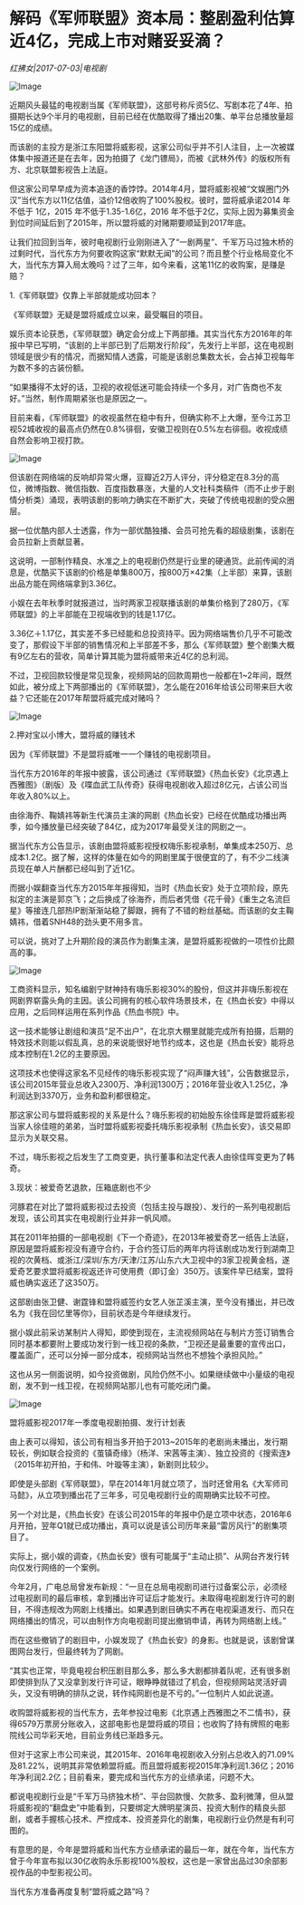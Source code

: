 # 解码《军师联盟》资本局：整剧盈利估算近4亿，完成上市对赌妥妥滴？

*红拂女|2017-07-03|电视剧*

![Image](http://static.ylzbl.com/uploads/ueditor/php/upload/image/20170704/1499139661144330.jpeg)

近期风头最猛的电视剧当属《军师联盟》，这部号称斥资5亿、写剧本花了4年、拍摄期长达9个半月的电视剧，目前已经在优酷取得了播出20集、单平台总播放量超15亿的成绩。

而该剧的主投方是浙江东阳盟将威影视，这家公司似乎并不引人注目，上一次被媒体集中报道还是在去年，因为拍摄了《龙门镖局》，而被《武林外传》的版权所有方、北京联盟影视告上法庭。

但这家公司早早成为资本追逐的香饽饽。2014年4月，盟将威影视被“文娱圈门外汉”当代东方以11亿估值，溢价12倍收购了100%股权。彼时，盟将威承诺2014 年不低于 1亿，2015 年不低于1.35-1.6亿，2016 年不低于2亿，实际上因为募集资金到位时间延后到了2015年，所以盟将威的对赌期要顺延到2017年底。

让我们拉回到当年，彼时电视剧行业刚刚进入了“一剧两星”、千军万马过独木桥的过剩时代，当代东方为何要收购这家“默默无闻”的公司？而且整个行业格局变化不大，当代东方算入局太晚吗？过了三年，如今来看，这笔11亿的收购案，是赚是赔？

1.《军师联盟》仅靠上半部就能成功回本？

《军师联盟》无疑是盟将威成立以来，最受瞩目的项目。

娱乐资本论获悉，《军师联盟》确定会分成上下两部播。其实当代东方2016年的年报中早已写明，“该剧的上半部已到了后期发行阶段”，先发行上半部，这在电视剧领域是很少有的情况，而据知情人透露，可能是该剧总集数太长，会占掉卫视每年为数不多的古装份额。

“如果播得不太好的话，卫视的收视低迷可能会持续一个多月，对广告商也不友好。”当然，制作周期紧张也是原因之一。

目前来看，《军师联盟》的收视虽然在稳中有升，但确实称不上大爆，至今江苏卫视52城收视的最高点仍然在0.8%徘徊，安徽卫视则在0.5%左右徘徊。收视成绩自然会影响卫视打款。

![Image](https://mmbiz.qlogo.cn/mmbiz_jpg/jNZszpkibXxicgWaVjqClaKibZPmnFicAYdZBzOGbOuKGswntOnlGX0UokQ9tmt5QTBZww6CbdCKCia1sn7F1RUlKWg/0?wx_fmt=jpeg)

但该剧在网络端的反响却异常火爆，豆瓣近2万人评分，评分稳定在8.3分的高位，微博指数、微信指数、百度指数暴涨，大量的人文社科类稿件（而不止步于剧情分析类）涌现，表明该剧的影响力确实在不断扩大，突破了传统电视剧的受众圈层。

据一位优酷内部人士透露，作为一部优酷独播、会员可抢先看的超级剧集，该剧在会员拉新上贡献显著。

这说明，一部制作精良、水准之上的电视剧仍然是行业里的硬通货。此前传闻的消息是，优酷买下该剧的价格是单集800万，按800万×42集（上半部）来算，该剧出品方能在网络端拿到3.36亿。

小娱在去年秋季时就报道过，当时两家卫视联播该剧的单集价格到了280万，《军师联盟》的上半部能在卫视端收到的钱是1.17亿。

3.36亿＋1.17亿，其实差不多已经能和总投资持平。因为网络端售价几乎不可能改变了，那假设下半部的销售情况和上半部差不多，那么《军师联盟》整个剧集大概有9亿左右的营收，简单计算其能为盟将威带来近4亿的总利润。

不过，卫视回款较慢是常见现象，视频网站的回款周期也一般都在1~2年间，既然如此，被分成上下两部播出的《军师联盟》，怎么能在2016年给该公司带来巨大收益？它还能在2017年帮盟将威完成对赌吗？

![Image](https://mmbiz.qlogo.cn/mmbiz_jpg/jNZszpkibXxicgWaVjqClaKibZPmnFicAYdZJiaAJLKS5PPibb79msibGicJiaDkyMCbEepV53H5vicpCMZjtR0JyPYrYzFA/0?wx_fmt=jpeg)

2.押对宝以小博大，盟将威的赚钱术

因为《军师联盟》不是盟将威唯一一个赚钱的电视剧项目。

当代东方2016年的年报中披露，该公司通过《军师联盟》《热血长安》《北京遇上西雅图》（剧版）及《喋血武工队传奇》获得电视剧收入超过8亿元，占该公司当年收入80%以上。

由徐海乔、鞠婧祎等新生代演员主演的网剧《热血长安》已经在优酷成功播出两季，如今播放量已经突破了84亿，成为2017年最受关注的网剧之一。

据当代东方公告显示，该剧由盟将威影视授权嗨乐影视承制，单集成本250万、总成本1.2亿。据了解，这样的体量在如今的网剧里属于很便宜的了，有不少二线演员现在单人片酬都已经叫到了近1亿。

而据小娱翻查当代东方2015年年报得知，当时《热血长安》处于立项阶段，原先拟定的主演是郭京飞；之后换成了徐海乔，而后者凭借《花千骨》《重生之名流巨星》等接连几部热IP剧渐渐站稳了脚跟，拥有了不错的粉丝基础。而该剧的女主鞠婧祎，借着SNH48的劲头更不用多言。

可以说，挑对了上升期阶段的演员作为剧集主演，是盟将威影视做的一项性价比颇高的事。

![Image](https://mmbiz.qlogo.cn/mmbiz_jpg/jNZszpkibXxicgWaVjqClaKibZPmnFicAYdZeic7IhFsIuL0fBibovcbzQs6PdrZtfNrjicqkFVV7YNhfZ58hfRMibkwzA/0?wx_fmt=jpeg)

工商资料显示，知名编剧宁财神持有嗨乐影视30%的股份，但这并非嗨乐影视在网剧界崭露头角的主因。该公司拥有的核心软件场景技术，在《热血长安》中得以应用，之后同样运用在系列作品《热血书院》中。

这一技术能够让剧组和演员“足不出户”，在北京大棚里就能完成所有拍摄，后期的特效技术则能以假乱真，总的来说能很好地节约成本，这也是《热血长安》能将总成本控制在1.2亿的主要原因。

这项技术也使得这家名不见经传的嗨乐影视实现了“闷声赚大钱”，公告数据显示，该公司2015年营业总收入2300万、净利润1300万；2016年营业收入1.25亿，净利润达到3370万，业务和盈利都很稳定。

那这家公司与盟将威影视的关系是什么？嗨乐影视的初始股东徐佳晖是盟将威影视当家人徐佳暄的弟弟，当时盟将威影视委托嗨乐影视承制《热血长安》，该交易即显示为关联交易。

不过，嗨乐影视之后发生了工商变更，执行董事和法定代表人由徐佳晖变更为了韩奇。

3.现状：被爱奇艺退款，压箱底剧也不少

河豚君在对比了盟将威影视过去投资（包括主投与跟投）、发行的一系列电视剧后发现，该公司其实在电视剧行业并非一帆风顺。

其在2011年拍摄的一部电视剧《下一个奇迹》，在2013年被爱奇艺一纸告上法庭，原因是盟将威影视没有遵守合约，于合约签订后的两年内将该剧成功发行到湖南卫视的次黄档、或浙江/深圳/东方/天津/江苏/山东六大卫视中的3家卫视黄金档，遂爱奇艺要求盟将威影视返还许可使用费（即订金）350万。该案件早已结案，盟将威也确实返还了这350万。

这部剧由张卫健、谢霆锋和盟将威签约女艺人张芷溪主演，至今没有播出，并已改名为《我在回忆里等你》，目前状态是今年继续发行。

据小娱此前采访某制片人得知，即使到现在，主流视频网站在与制片方签订销售合同时基本都要附上要成功发行到一线卫视的条款，“卫视还是最重要的宣传出口，覆盖面广，还可以分掉一部分成本，视频网站当然也不想独个承担风险。”

这也从另一侧面说明，如今投资做剧，风险仍然不小。如果继续做中小量级的电视剧，发不到一线卫视，在视频网站那儿也有可能吃闭门羹。

![Image](https://mmbiz.qlogo.cn/mmbiz_jpg/jNZszpkibXxicgWaVjqClaKibZPmnFicAYdZHepbxbiaB6eBn6iarMkWRXqNt10dZ85utF5bmC2YWFwzlVL4k3wC1nlA/0?wx_fmt=jpeg)

盟将威影视2017年一季度电视剧拍摄、发行计划表

由上表可以得知，该公司有相当多开拍于2013~2015年的老剧尚未播出，发行期较长，例如联合投资的《茧镇奇缘》（杨洋、宋茜等主演）、独立投资的《搜索连》（2015年初开拍，于和伟、叶璇等主演），新剧则比较少。

即使是头部剧《军师联盟》，早在2014年1月就立项了，当时还曾用名《大军师司马懿》，从立项到播出花了三年多，可见电视剧行业的周期确实比较不可控。

另一个对比是，《热血长安》在该公司2015年的年报中仍是立项中状态，2016年6月开拍，翌年Q1就已成功播出，真可以说是该公司历年来最“雷厉风行”的剧集项目了。

实际上，据小娱的调查，《热血长安》很有可能属于“主动止损”、从网台齐发行转向仅发行网络的一个案例。

今年2月，广电总局曾发布新规：“一旦在总局电视剧司进行过备案公示，必须经过电视剧司的最后审核，拿到播出许可证后才能发行。未取得电视剧发行许可的剧目，不得违规改为网剧上线播出。如果遇到剧目确实不再在电视渠道发行、而只在网络播出的情况，可以由制作方向电视剧司提出撤销申请，再转为网络剧上线。”

而在这些撤销了的剧目中，小娱发现了《热血长安》的身影。也就是说，该剧曾谋图网台发行，但最终转为了网剧。

“其实也正常，毕竟电视台积压剧目那么多，那么多大剧都排着队呢，还有很多剧即使排到队了又没拿到发行许可证，眼睁睁就错过了机会，但视频网站灵活好调头，又没有明确的排队之说，转作纯网剧也是不亏的。”一位制片人如此说道。

收购盟将威影视的当代东方，去年参投过电影《北京遇上西雅图之不二情书》，获得6579万票房分账收入，这部电影也是盟将威的项目；也收购了持有牌照的电影院线公司华彩天地，目前业务线已渐趋多元。

但对于这家上市公司来说，其2015年、2016年电视剧收入分别占总收入的71.09%及81.22%，说明其非常依赖盟将威。而且盟将威影视2015年净利润1.36亿；2016年净利润2.2亿；目前看来，要完成和当代东方的业绩承诺，问题不大。

都说电视剧行业是“千军万马挤独木桥”、平台回款慢、欠款多、盈利微薄，但从盟将威影视的“翻盘史”中能看到，只要绑定大牌明星演员、投资大制作的精良头部剧，或者手握核心技术、严控成本、投资差异化的剧集，电视剧行业仍然是有利可图的。

有意思的是，今年是盟将威和当代东方业绩承诺的最后一年，就在今年，当代东方曾于今年宣布拟以30亿收购永乐影视100%股权，这也是一家曾出品过30余部影视作品的中型影视公司。

当代东方准备再度复制“盟将威之路”吗？

